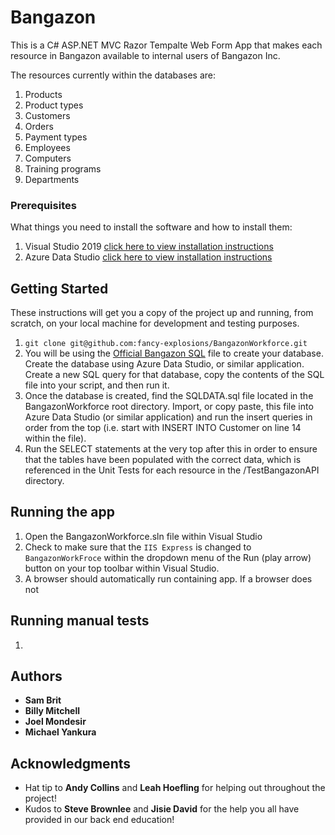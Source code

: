 # Bangazon

This is a C# ASP.NET MVC Razor Tempalte Web Form App that makes each resource in Bangazon available to internal users of Bangazon Inc.

The resources currently within the databases are:

1. Products
1. Product types
1. Customers
1. Orders
1. Payment types
1. Employees
1. Computers
1. Training programs
1. Departments

### Prerequisites

What things you need to install the software and how to install them:
1. Visual Studio 2019 [click here to view installation instructions](https://visualstudio.microsoft.com/downloads/)
2. Azure Data Studio [click here to view installation instructions](https://docs.microsoft.com/en-us/sql/azure-data-studio/download?view=sql-server-2017)

## Getting Started

These instructions will get you a copy of the project up and running, from scratch, on your local machine for development and testing purposes.

1. `git clone git@github.com:fancy-explosions/BangazonWorkforce.git`
2. You will be using the [Official Bangazon SQL](https://github.com/fancy-explosions/BangazonWorkforce/blob/master/bangazon.sql) file to create your database. Create the database using Azure Data Studio, or similar application. Create a new SQL query for that database, copy the contents of the SQL file into your script, and then run it.
3. Once the database is created, find the SQLDATA.sql file located in the BangazonWorkforce root directory. Import, or copy paste, this file into Azure Data Studio (or similar application) and run the insert queries in order from the top (i.e. start with INSERT INTO Customer on line 14 within the file).
4. Run the SELECT statements at the very top after this in order to ensure that the tables have been populated with the correct data, which is referenced in the Unit Tests for each resource in the /TestBangazonAPI directory.

## Running the app

1. Open the BangazonWorkforce.sln file within Visual Studio
1. Check to make sure that the `IIS Express` is changed to `BangazonWorkFroce` within the dropdown menu of the Run (play arrow) button on your top toolbar within Visual Studio.
1. A browser should automatically run containing app. If a browser does not

## Running manual tests
1. 

## Authors

* **Sam Brit**
* **Billy Mitchell**
* **Joel Mondesir**
* **Michael Yankura**

## Acknowledgments

* Hat tip to **Andy Collins** and **Leah Hoefling** for helping out throughout the project!
* Kudos to **Steve Brownlee** and **Jisie David** for the help you all have provided in our back end education!
